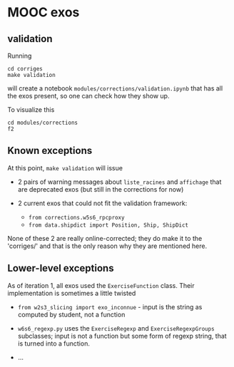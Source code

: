 # MOOC exos

## validation

Running 

    cd corriges
    make validation
    
will create a notebook `modules/corrections/validation.ipynb` that has all the exos present, so one can check how they show up.

To visualize this

    cd modules/corrections
    f2
    
## Known exceptions

At this point, `make validation` will issue

* 2 pairs of warning messages about `liste_racines` and `affichage` that are deprecated exos (but still in the corrections for now)

* 2 current exos that could not fit the validation framework:
  * `from corrections.w5s6_rpcproxy`
  * `from data.shipdict import Position, Ship, ShipDict`

None of these 2 are really online-corrected; they do make it to the 'corriges/' and that is the only reason why they are mentioned here.

## Lower-level exceptions 

As of iteration 1, all exos used the `ExerciseFunction` class. Their implementation is sometimes a little twisted

* `from w2s3_slicing import exo_inconnue` - input is the string as computed by student, not a function

* `w6s6_regexp.py` uses the `ExerciseRegexp` and `ExerciseRegexpGroups` subclasses; input is not a function but some form of regexp string, that is turned into a function.

* ...



